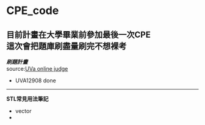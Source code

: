 # CPE_code  

**目前計畫在大學畢業前參加最後一次CPE**  
**這次會把題庫刷盡量刷完不想裸考**  
--- 
***刷題計畫***  
source:[UVa online judge](https://onlinejudge.org/index.php?option=com_frontpage&Itemid=1)  
+ UVA12908 done



--- 
**STL常見用法筆記**  
+ vector 
+ 




